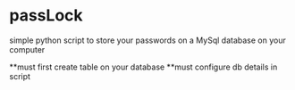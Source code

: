 # passLock
simple python script to store your passwords on a MySql database on your computer

**must first create table on your database
**must configure db details in script
